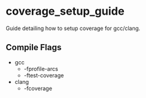 # coverage_setup_guide
Guide detailing how to setup coverage for gcc/clang.

## Compile Flags

* gcc
    * -fprofile-arcs
    * -ftest-coverage
* clang
    * -fcoverage
